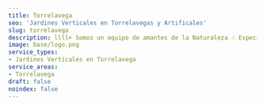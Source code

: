 ```yaml
---
title: Torrelavega
seo: 'Jardines Verticales en Torrelavegas y Artificales'
slug: torrelavega
description: llll➤ Somos un equipo de amantes de la Naturaleza ☝ Especializadas en Diseño de Interiores con Jardines Verticales en Torrelavega.
image: base/logo.png
service_types:
- Jardines Verticales en Torrelavega
service_areas:
- Torrelavega
draft: false
noindex: false
---
```

